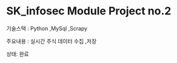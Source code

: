 # SK_infosec Module Project no.2
<p>기술스택 : Python ,MySql ,Scrapy  </p>
<p>주요내용 : 실시간 주식 데이터 수집 ,저장 </p>
<p>상태: 완료 </p>
